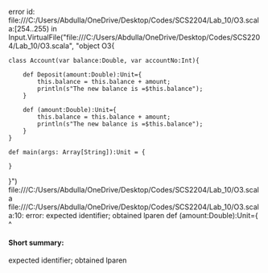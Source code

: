 error id: file:///C:/Users/Abdulla/OneDrive/Desktop/Codes/SCS2204/Lab_10/O3.scala:[254..255) in Input.VirtualFile("file:///C:/Users/Abdulla/OneDrive/Desktop/Codes/SCS2204/Lab_10/O3.scala", "object O3{

    class Account(var balance:Double, var accountNo:Int){

        def Deposit(amount:Double):Unit={
            this.balance = this.balance + amount;
            println(s"The new balance is =$this.balance");
        }

        def (amount:Double):Unit={
            this.balance = this.balance + amount;
            println(s"The new balance is =$this.balance");
        }
    }

    def main(args: Array[String]):Unit = {

    }
}")
file:///C:/Users/Abdulla/OneDrive/Desktop/Codes/SCS2204/Lab_10/O3.scala
file:///C:/Users/Abdulla/OneDrive/Desktop/Codes/SCS2204/Lab_10/O3.scala:10: error: expected identifier; obtained lparen
        def (amount:Double):Unit={
            ^
#### Short summary: 

expected identifier; obtained lparen